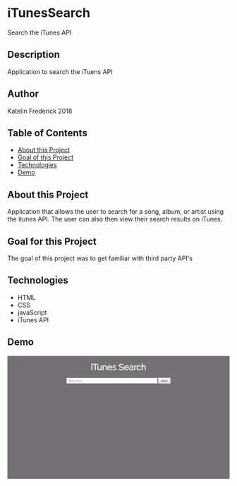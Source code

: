# iTunesSearch
Search the iTunes API

## Description

Application to search the iTuens API

## Author

Katelin Frederick 2018

## Table of Contents
* [About this Project](#about-this-project)
* [Goal of this Project](#goal-of-this-project)
* [Technologies](#technologies)
* [Demo](#demo)

## About this Project
Application that allows the user to search for a song, album, or artist using the itunes API.  The user can also then view their search results on iTunes.

## Goal for this Project
The goal of this project was to get familiar with third party API's

## Technologies
* HTML
* CSS
* javaScript
* iTunes API

## Demo

![Sign Up](demos/demo.gif)
